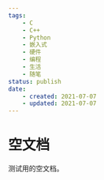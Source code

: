```yaml
---
tags:
    - C
    - C++
    - Python
    - 嵌入式
    - 硬件
    - 编程
    - 生活
    - 随笔
status: publish
date: 
    - created: 2021-07-07
    - updated: 2021-07-07
---
```


# 空文档

测试用的空文档。
